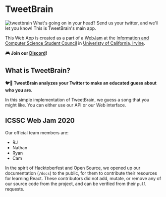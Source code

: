# TweetBrain
![tweetbrain](http://tweetbrain.tisuela.com/)
What's going on in your head? Send us your twitter, and we'll let you know! This is TweetBrain's main app.

This Web App is created as a part of a [WebJam](http://icssc-webjam.com/) at the [Information and Computer Science Student Council](https://studentcouncil.ics.uci.edu/) in [Univeristy of California, Irvine](https://uci.edu/).


**🎮 Join our [Discord](https://discord.gg/4tm2PUw)!**

## What is TweetBrain?
**🐦🧠 TweetBrain analyzes your Twitter to make an educated guess about who you are.**

In this simple implementation of TweetBrain, we guess a song that you might like. You can either use our API or our Web interface.


## ICSSC Web Jam 2020

Our official team members are:

* RJ
* Nathan
* Ryan
* Cam

In the spirit of Hacktoberfest and Open Source, we opened up our documentation (`/docs`) to the public, for them to contribute their resources for learning React. These contributors did not add, mutate, or remove any of our source code from the project, and can be verified from their `pull` requests.
